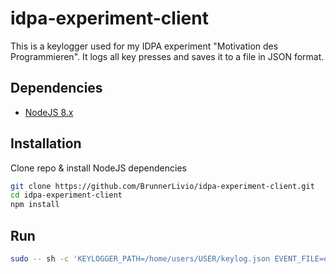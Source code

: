 # idpa-experiment-client

This is a keylogger used for my IDPA experiment "Motivation des Programmieren". It logs all key presses 
and saves it to a file in JSON format.

## Dependencies

- [NodeJS 8.x](https://nodejs.org/en/blog/release/v8.0.0/)

## Installation

Clone repo & install NodeJS dependencies

```bash
git clone https://github.com/BrunnerLivio/idpa-experiment-client.git
cd idpa-experiment-client
npm install
```

## Run

```bash 
sudo -- sh -c 'KEYLOGGER_PATH=/home/users/USER/keylog.json EVENT_FILE=event5 node ./index.js'
```
